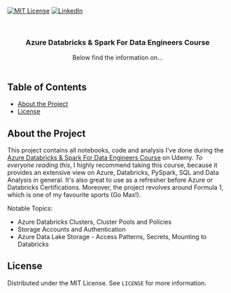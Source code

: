 [![MIT License][license-shield]][license-url]
[![LinkedIn][linkedin-shield]][linkedin-url]



<br />
<p align="center">
  <h3 align="center">Azure Databricks & Spark For Data Engineers Course</h3>

  <p align="center">
    Below find the information on...
    <br />
    <br />
  </p>
</p>



## Table of Contents

* [About the Project](#about-the-project)
* [License](#license)



## About the Project

This project contains all notebooks, code and analysis I've done during the [Azure Databricks & Spark For Data Engineers Course](https://www.udemy.com/course/azure-databricks-spark-core-for-data-engineers/) on Udemy.
*To everyone reading this*, I highly recommend taking this course, because it provides an extensive view on Azure, Databricks, PySpark, SQL and Data Analysis in general. It's also great to use as a refresher before Azure or Databricks Certifications.
Moreover, the project revolves around Formula 1, which is one of my favourite sports (Go Max!).

Notable Topics:
* Azure Databricks Clusters, Cluster Pools and Policies
* Storage Accounts and Authentication
* Azure Data Lake Storage - Access Patterns, Secrets, Mounting to Databricks



## License

Distributed under the MIT License. See `LICENSE` for more information.



[license-shield]: https://img.shields.io/github/license/othneildrew/Best-README-Template.svg?style=flat-square
[license-url]: https://github.com/ppawlo97/si-summer-2020/blob/master/LICENSE
[linkedin-shield]: https://img.shields.io/badge/-LinkedIn-black.svg?style=flat-square&logo=linkedin&colorB=555
[linkedin-url]: https://pl.linkedin.com/in/piotr-paw%C5%82owski-64390917a
